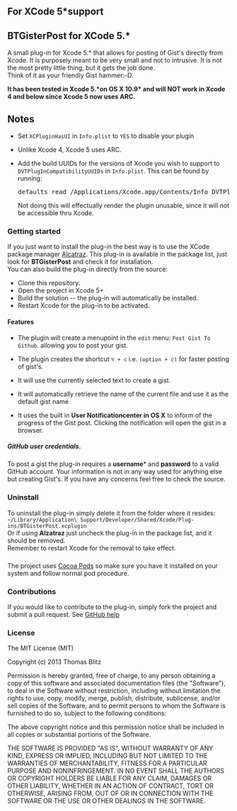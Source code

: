 ## For XCode 5*support

## BTGisterPost for XCode 5.\*  
A small plug-in for Xcode 5.\* that allows for posting of Gist's directly from Xcode.
It is purposely meant to be very small and not to intrusive.
It is not the most pretty little thing, but it gets the job done.   
Think of it as your friendly Gist hammer:-D.  

__It has been tested in Xcode 5.*on OS X 10.9\* and will NOT work in Xcode 4 and below
since Xcode 5 now uses ARC.__

## Notes

- Set `XCPluginHasUI` in `Info.plist` to `YES` to disable your plugin
- Unlike Xcode 4, Xcode 5 uses ARC.
- Add the build UUIDs for the versions of Xcode you wish to support to `DVTPlugInCompatibilityUUIDs` in `Info.plist`. This can be found by running:

  <pre>defaults read /Applications/Xcode.app/Contents/Info DVTPlugInCompatibilityUUID</pre>
  
  Not doing this will effectually render the plugin unusable, since it will not be accessible thru Xcode.
  
### Getting started
If you just want to install the plug-in the best way is to use the XCode package manager [Alcatraz](http://mneorr.github.com/Alcatraz).
This plug-in is available in the package list, just look for **BTGisterPost** and check it for installation.  
You can also build the plug-in directly from the source:
* Clone this repository.
* Open the project in Xcode 5+
* Build the solution -- the plug-in will automatically be installed.
* Restart Xcode for the plug-in to be activated.

#### Features
* The plugin will create a menupoint in the `edit` menu: `Post Gist To Github`. allowing you to post your gist.
* The plugin creates the shortcut `⌥ + c` i.e. `(option + c)` for faster posting of gist's.
 
* It will use the currently selected text to create a gist. 
* It will automatically retrieve the name of the current file and use it as the default gist name 
* It uses the built in __User Notificationcenter in OS X__ to inform of the progress of the Gist post.
Clicking the notification will open the gist in a browser.

##### GitHub user credentials.
To post a gist the plug-in requires a **username*** and **password** to a valid GitHub account. Your information is not in any way used for anything else but creating Gist's. If you have any concerns feel free to check the source.

### Uninstall
To uninstall the plug-in simply delete it from the folder where it resides:
`~/Library/Application\ Support/Developer/Shared/Xcode/Plug-ins/BTGisterPost.xcplugin`  
Or if using **Alzatraz** just uncheck the plug-in in the package list, and it should be removed.  
Remember to restart Xcode for the removal to take effect.

###
The project uses [Cocoa Pods](http://cocoapods.org/) so make sure you have it installed on your system and follow normal 
pod procedure.

### Contributions
If you would like to contribute to the plug-in, simply fork the project and submit a pull request. See [GitHub help](https://help.github.com/articles/fork-a-repo)

### License
The MIT License (MIT)

Copyright (c) 2013 Thomas Blitz

Permission is hereby granted, free of charge, to any person obtaining a copy
of this software and associated documentation files (the "Software"), to deal
in the Software without restriction, including without limitation the rights
to use, copy, modify, merge, publish, distribute, sublicense, and/or sell
copies of the Software, and to permit persons to whom the Software is
furnished to do so, subject to the following conditions:

The above copyright notice and this permission notice shall be included in
all copies or substantial portions of the Software.

THE SOFTWARE IS PROVIDED "AS IS", WITHOUT WARRANTY OF ANY KIND, EXPRESS OR
IMPLIED, INCLUDING BUT NOT LIMITED TO THE WARRANTIES OF MERCHANTABILITY,
FITNESS FOR A PARTICULAR PURPOSE AND NONINFRINGEMENT. IN NO EVENT SHALL THE
AUTHORS OR COPYRIGHT HOLDERS BE LIABLE FOR ANY CLAIM, DAMAGES OR OTHER
LIABILITY, WHETHER IN AN ACTION OF CONTRACT, TORT OR OTHERWISE, ARISING FROM,
OUT OF OR IN CONNECTION WITH THE SOFTWARE OR THE USE OR OTHER DEALINGS IN
THE SOFTWARE.


